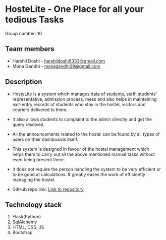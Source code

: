 # HosteLite - One Place for all your tedious Tasks

Group number: 10

## Team members
* Harshil Doshi - harshildoshi6333@gmail.com
* Mona Gandhi - monagandhi09@gmail.com

## Description
- HosteLite is a system which manages data of students, staff, students' representative, admission process, mess and also helps in maintaining exit-entry records of students who stay in the hostel, visitors and couriers delivered to them.

- It also allows students to complaint to the admin directly and get the query resolved.

- All the announcements related to the hostel can be found by all types of users on their dashboards itself.

- This system is designed in favour of the hostel management which helps them to carry out all the above mentioned manual tasks without even being present there.

- It does not require the person handling the system to be very efficient or to be good at calculations. It greatly eases the work of efficiently managing the hostel.

* GitHub repo link: [Link to repository](https://github.com/monaGandhi09/HosteLite)

## Technology stack

1. Flask(Python)
2. SqlAlchemy
3. HTML, CSS, JS
4. Bootstrap
